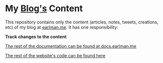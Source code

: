 # My [Blog's](https://earlman.me) Content

This repository contains only the content (articles, notes, tweets, creations, etc) of my blog at [earlman.me](https://earlman.me). It has one responsibility:

**Track changes to the content**

[The rest of the documentation can be found at docs.earlman.me](https://docs.earlman.me)

[The rest of the website's code can be found here](https://github.com/earlman/me)
